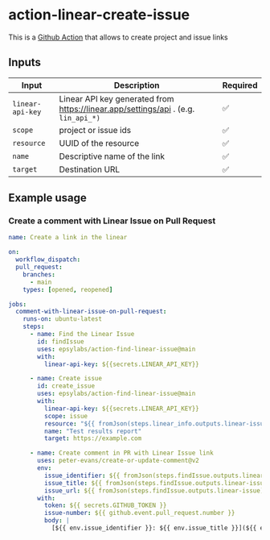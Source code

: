 # action-linear-create-issue

This is a [Github Action](https://github.com/features/actions) that allows to create project and issue links


## Inputs

| Input                 | Description                                                                        | Required |
|-----------------------|------------------------------------------------------------------------------------|----------|
| `linear-api-key`      | Linear API key generated from https://linear.app/settings/api . (e.g. `lin_api_*)` | ✅        |
| `scope`               | project or issue ids           | ✅       |
| `resource`       | UUID of the resource                  | ✅       |
| `name` | Descriptive name of the link            | ✅       |
| `target` | Destination URL             | ✅       |


## Example usage

### Create a comment with Linear Issue on Pull Request

```yaml
name: Create a link in the linear

on:
  workflow_dispatch:
  pull_request:
    branches:
      - main
    types: [opened, reopened]

jobs:
  comment-with-linear-issue-on-pull-request:
    runs-on: ubuntu-latest
    steps:
      - name: Find the Linear Issue
        id: findIssue
        uses: epsylabs/action-find-linear-issue@main
        with:
          linear-api-key: ${{secrets.LINEAR_API_KEY}}

      - name: Create issue
        id: create_issue
        uses: epsylabs/action-find-linear-issue@main
        with:
          linear-api-key: ${{secrets.LINEAR_API_KEY}}
          scope: issue
          resource: "${{ fromJson(steps.linear_info.outputs.linear-issue).project.id }}"
          name: "Test results report"
          target: https://example.com

      - name: Create comment in PR with Linear Issue link
        uses: peter-evans/create-or-update-comment@v2
        env:
          issue_identifier: ${{ fromJson(steps.findIssue.outputs.linear-issue).identifier }}
          issue_title: ${{ fromJson(steps.findIssue.outputs.linear-issue).title }}
          issue_url: ${{ fromJson(steps.findIssue.outputs.linear-issue).url }}
        with:
          token: ${{ secrets.GITHUB_TOKEN }}
          issue-number: ${{ github.event.pull_request.number }}
          body: |
            [${{ env.issue_identifier }}: ${{ env.issue_title }}](${{ env.issue_url }})
```
